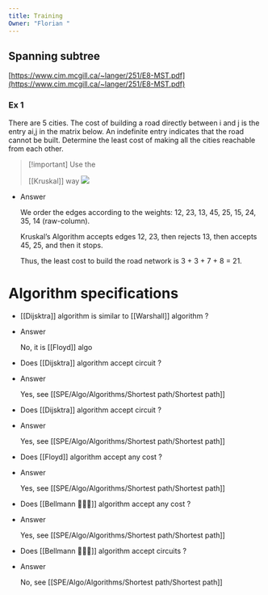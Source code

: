 ```yaml
---
title: Training
Owner: "Florian "
---
```

  
## Spanning subtree
[https://www.cim.mcgill.ca/~langer/251/E8-MST.pdf](https://www.cim.mcgill.ca/~langer/251/E8-MST.pdf)
### Ex 1
There are 5 cities. The cost of building a road directly between i and j is the entry ai,j in the matrix below. An indefinite entry indicates that the road cannot be built. Determine the least cost of making all the cities reachable from each other.

> [!important] Use the
> 
> [[Kruskal]] way
[![](https://complex-systems-ai.com/wp-content/uploads/2020/11/Image5.png)](https://complex-systems-ai.com/wp-content/uploads/2020/11/Image5.png)
- Answer
    
    We order the edges according to the weights: 12, 23, 13, 45, 25, 15, 24, 35, 14 (raw-column).
    
    Kruskal’s Algorithm accepts edges 12, 23, then rejects 13, then accepts 45, 25, and then it stops.
    
    Thus, the least cost to build the road network is 3 + 3 + 7 + 8 = 21.
    
      
    
  
  
# Algorithm specifications
  
- [[Dijsktra]] algorithm is similar to [[Warshall]] algorithm ?
- Answer
    
    No, it is [[Floyd]] algo
    
      
    
  
- Does [[Dijsktra]] algorithm accept circuit ?
- Answer
    
    Yes, see [[SPE/Algo/Algorithms/Shortest path/Shortest path]]

    
  
- Does [[Dijsktra]] algorithm accept circuit ?
- Answer
    
    Yes, see [[SPE/Algo/Algorithms/Shortest path/Shortest path]]

    
      
    
  
- Does [[Floyd]] algorithm accept any cost ?
- Answer
    
    Yes, see [[SPE/Algo/Algorithms/Shortest path/Shortest path]]

    
  
- Does [[Bellmann 🔔🧑‍💼]] algorithm accept any cost ?
- Answer
    
    Yes, see [[SPE/Algo/Algorithms/Shortest path/Shortest path]]

    
      
    
  
- Does [[Bellmann 🔔🧑‍💼]] algorithm accept circuits ?
- Answer
    
    No, see [[SPE/Algo/Algorithms/Shortest path/Shortest path]]


